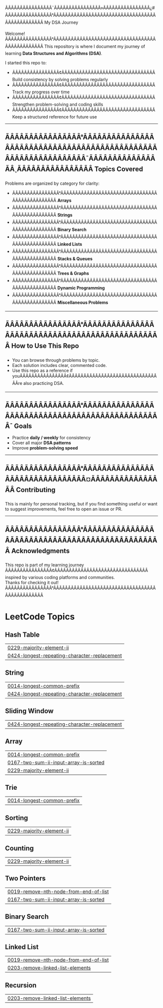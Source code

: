 ÃÂÃÂÃÂÃÂÃÂÃÂÃÂÃÂ¯ÃÂÃÂÃÂÃÂÃÂÃÂÃÂÃÂ»ÃÂÃÂÃÂÃÂÃÂÃÂÃÂÃÂ¿# ÃÂÃÂÃÂÃÂÃÂÃÂÃÂÃÂ°ÃÂÃÂÃÂÃÂÃÂÃÂÃÂÃÂÃÂÃÂÃÂÃÂÃÂÃÂÃÂÃÂÃÂÃÂÃÂÃÂÃÂÃÂÃÂÃÂ My DSA Journey

Welcome! ÃÂÃÂÃÂÃÂÃÂÃÂÃÂÃÂ°ÃÂÃÂÃÂÃÂÃÂÃÂÃÂÃÂÃÂÃÂÃÂÃÂÃÂÃÂÃÂÃÂÃÂÃÂÃÂÃÂÃÂÃÂÃÂÃÂ This repository is where I document my journey of learning **Data Structures and Algorithms (DSA)**.  

I started this repo to:
- ÃÂÃÂÃÂÃÂÃÂÃÂÃÂÃÂ¢ÃÂÃÂÃÂÃÂÃÂÃÂÃÂÃÂÃÂÃÂÃÂÃÂÃÂÃÂÃÂÃÂ Build consistency by solving problems regularly  
- ÃÂÃÂÃÂÃÂÃÂÃÂÃÂÃÂ¢ÃÂÃÂÃÂÃÂÃÂÃÂÃÂÃÂÃÂÃÂÃÂÃÂÃÂÃÂÃÂÃÂ Track my progress over time  
- ÃÂÃÂÃÂÃÂÃÂÃÂÃÂÃÂ¢ÃÂÃÂÃÂÃÂÃÂÃÂÃÂÃÂÃÂÃÂÃÂÃÂÃÂÃÂÃÂÃÂ Strengthen problem-solving and coding skills  
- ÃÂÃÂÃÂÃÂÃÂÃÂÃÂÃÂ¢ÃÂÃÂÃÂÃÂÃÂÃÂÃÂÃÂÃÂÃÂÃÂÃÂÃÂÃÂÃÂÃÂ Keep a structured reference for future use  

---

## ÃÂÃÂÃÂÃÂÃÂÃÂÃÂÃÂ°ÃÂÃÂÃÂÃÂÃÂÃÂÃÂÃÂÃÂÃÂÃÂÃÂÃÂÃÂÃÂÃÂÃÂÃÂÃÂÃÂÃÂÃÂÃÂÃÂÃÂÃÂÃÂÃÂÃÂÃÂÃÂÃÂ¯ÃÂÃÂÃÂÃÂÃÂÃÂÃÂÃÂ¸ÃÂÃÂÃÂÃÂÃÂÃÂÃÂÃÂ Topics Covered
Problems are organized by category for clarity:

- ÃÂÃÂÃÂÃÂÃÂÃÂÃÂÃÂ°ÃÂÃÂÃÂÃÂÃÂÃÂÃÂÃÂÃÂÃÂÃÂÃÂÃÂÃÂÃÂÃÂÃÂÃÂÃÂÃÂÃÂÃÂÃÂÃÂ **Arrays**
- ÃÂÃÂÃÂÃÂÃÂÃÂÃÂÃÂ°ÃÂÃÂÃÂÃÂÃÂÃÂÃÂÃÂÃÂÃÂÃÂÃÂÃÂÃÂÃÂÃÂÃÂÃÂÃÂÃÂÃÂÃÂÃÂÃÂ **Strings**
- ÃÂÃÂÃÂÃÂÃÂÃÂÃÂÃÂ°ÃÂÃÂÃÂÃÂÃÂÃÂÃÂÃÂÃÂÃÂÃÂÃÂÃÂÃÂÃÂÃÂÃÂÃÂÃÂÃÂÃÂÃÂÃÂÃÂ **Binary Search**
- ÃÂÃÂÃÂÃÂÃÂÃÂÃÂÃÂ°ÃÂÃÂÃÂÃÂÃÂÃÂÃÂÃÂÃÂÃÂÃÂÃÂÃÂÃÂÃÂÃÂÃÂÃÂÃÂÃÂÃÂÃÂÃÂÃÂ **Linked Lists**
- ÃÂÃÂÃÂÃÂÃÂÃÂÃÂÃÂ°ÃÂÃÂÃÂÃÂÃÂÃÂÃÂÃÂÃÂÃÂÃÂÃÂÃÂÃÂÃÂÃÂÃÂÃÂÃÂÃÂÃÂÃÂÃÂÃÂ **Stacks & Queues**
- ÃÂÃÂÃÂÃÂÃÂÃÂÃÂÃÂ°ÃÂÃÂÃÂÃÂÃÂÃÂÃÂÃÂÃÂÃÂÃÂÃÂÃÂÃÂÃÂÃÂÃÂÃÂÃÂÃÂÃÂÃÂÃÂÃÂ **Trees & Graphs**
- ÃÂÃÂÃÂÃÂÃÂÃÂÃÂÃÂ°ÃÂÃÂÃÂÃÂÃÂÃÂÃÂÃÂÃÂÃÂÃÂÃÂÃÂÃÂÃÂÃÂÃÂÃÂÃÂÃÂÃÂÃÂÃÂÃÂ **Dynamic Programming**
- ÃÂÃÂÃÂÃÂÃÂÃÂÃÂÃÂ°ÃÂÃÂÃÂÃÂÃÂÃÂÃÂÃÂÃÂÃÂÃÂÃÂÃÂÃÂÃÂÃÂÃÂÃÂÃÂÃÂÃÂÃÂÃÂÃÂ **Miscellaneous Problems**

---

## ÃÂÃÂÃÂÃÂÃÂÃÂÃÂÃÂ°ÃÂÃÂÃÂÃÂÃÂÃÂÃÂÃÂÃÂÃÂÃÂÃÂÃÂÃÂÃÂÃÂÃÂÃÂÃÂÃÂÃÂÃÂÃÂÃÂ How to Use This Repo
- You can browse through problems by topic.  
- Each solution includes clear, commented code.  
- Use this repo as a reference if youÃÂÃÂÃÂÃÂÃÂÃÂÃÂÃÂ¢ÃÂÃÂÃÂÃÂÃÂÃÂÃÂÃÂÃÂÃÂÃÂÃÂÃÂÃÂÃÂÃÂre also practicing DSA.  

---

## ÃÂÃÂÃÂÃÂÃÂÃÂÃÂÃÂ°ÃÂÃÂÃÂÃÂÃÂÃÂÃÂÃÂÃÂÃÂÃÂÃÂÃÂÃÂÃÂÃÂÃÂÃÂÃÂÃÂÃÂÃÂÃÂÃÂ¯ Goals
- Practice **daily / weekly** for consistency  
- Cover all major **DSA patterns**  
- Improve **problem-solving speed**  

---

## ÃÂÃÂÃÂÃÂÃÂÃÂÃÂÃÂ°ÃÂÃÂÃÂÃÂÃÂÃÂÃÂÃÂÃÂÃÂÃÂÃÂÃÂÃÂÃÂÃÂ¤ÃÂÃÂÃÂÃÂÃÂÃÂÃÂÃÂ Contributing
This is mainly for personal tracking, but if you find something useful or want to suggest improvements, feel free to open an issue or PR.  

---

## ÃÂÃÂÃÂÃÂÃÂÃÂÃÂÃÂ°ÃÂÃÂÃÂÃÂÃÂÃÂÃÂÃÂÃÂÃÂÃÂÃÂÃÂÃÂÃÂÃÂÃÂÃÂÃÂÃÂÃÂÃÂÃÂÃÂ Acknowledgments
This repo is part of my learning journey ÃÂÃÂÃÂÃÂÃÂÃÂÃÂÃÂ¢ÃÂÃÂÃÂÃÂÃÂÃÂÃÂÃÂÃÂÃÂÃÂÃÂÃÂÃÂÃÂÃÂ inspired by various coding platforms and communities.  
Thanks for checking it out! ÃÂÃÂÃÂÃÂÃÂÃÂÃÂÃÂ°ÃÂÃÂÃÂÃÂÃÂÃÂÃÂÃÂÃÂÃÂÃÂÃÂÃÂÃÂÃÂÃÂÃÂÃÂÃÂÃÂÃÂÃÂÃÂÃÂ

<!---LeetCode Topics Start-->
# LeetCode Topics
## Hash Table
|  |
| ------- |
| [0229-majority-element-ii](https://github.com/MuneebAhmed01/DSA-Tracker/tree/master/0229-majority-element-ii) |
| [0424-longest-repeating-character-replacement](https://github.com/MuneebAhmed01/DSA-Tracker/tree/master/0424-longest-repeating-character-replacement) |
## String
|  |
| ------- |
| [0014-longest-common-prefix](https://github.com/MuneebAhmed01/DSA-Tracker/tree/master/0014-longest-common-prefix) |
| [0424-longest-repeating-character-replacement](https://github.com/MuneebAhmed01/DSA-Tracker/tree/master/0424-longest-repeating-character-replacement) |
## Sliding Window
|  |
| ------- |
| [0424-longest-repeating-character-replacement](https://github.com/MuneebAhmed01/DSA-Tracker/tree/master/0424-longest-repeating-character-replacement) |
## Array
|  |
| ------- |
| [0014-longest-common-prefix](https://github.com/MuneebAhmed01/DSA-Tracker/tree/master/0014-longest-common-prefix) |
| [0167-two-sum-ii-input-array-is-sorted](https://github.com/MuneebAhmed01/DSA-Tracker/tree/master/0167-two-sum-ii-input-array-is-sorted) |
| [0229-majority-element-ii](https://github.com/MuneebAhmed01/DSA-Tracker/tree/master/0229-majority-element-ii) |
## Trie
|  |
| ------- |
| [0014-longest-common-prefix](https://github.com/MuneebAhmed01/DSA-Tracker/tree/master/0014-longest-common-prefix) |
## Sorting
|  |
| ------- |
| [0229-majority-element-ii](https://github.com/MuneebAhmed01/DSA-Tracker/tree/master/0229-majority-element-ii) |
## Counting
|  |
| ------- |
| [0229-majority-element-ii](https://github.com/MuneebAhmed01/DSA-Tracker/tree/master/0229-majority-element-ii) |
## Two Pointers
|  |
| ------- |
| [0019-remove-nth-node-from-end-of-list](https://github.com/MuneebAhmed01/DSA-Tracker/tree/master/0019-remove-nth-node-from-end-of-list) |
| [0167-two-sum-ii-input-array-is-sorted](https://github.com/MuneebAhmed01/DSA-Tracker/tree/master/0167-two-sum-ii-input-array-is-sorted) |
## Binary Search
|  |
| ------- |
| [0167-two-sum-ii-input-array-is-sorted](https://github.com/MuneebAhmed01/DSA-Tracker/tree/master/0167-two-sum-ii-input-array-is-sorted) |
## Linked List
|  |
| ------- |
| [0019-remove-nth-node-from-end-of-list](https://github.com/MuneebAhmed01/DSA-Tracker/tree/master/0019-remove-nth-node-from-end-of-list) |
| [0203-remove-linked-list-elements](https://github.com/MuneebAhmed01/DSA-Tracker/tree/master/0203-remove-linked-list-elements) |
## Recursion
|  |
| ------- |
| [0203-remove-linked-list-elements](https://github.com/MuneebAhmed01/DSA-Tracker/tree/master/0203-remove-linked-list-elements) |
<!---LeetCode Topics End-->